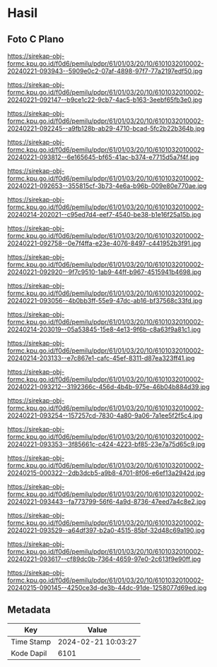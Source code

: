 # Hasil

## Foto C Plano

https://sirekap-obj-formc.kpu.go.id/f0d6/pemilu/pdpr/61/01/03/20/10/6101032010002-20240221-093943--5909e0c2-07af-4898-97f7-77a2197edf50.jpg

https://sirekap-obj-formc.kpu.go.id/f0d6/pemilu/pdpr/61/01/03/20/10/6101032010002-20240221-092147--b9ce1c22-9cb7-4ac5-b163-3eebf65fb3e0.jpg

https://sirekap-obj-formc.kpu.go.id/f0d6/pemilu/pdpr/61/01/03/20/10/6101032010002-20240221-092245--a9fb128b-ab29-4710-bcad-5fc2b22b364b.jpg

https://sirekap-obj-formc.kpu.go.id/f0d6/pemilu/pdpr/61/01/03/20/10/6101032010002-20240221-093812--6e165645-bf65-41ac-b374-e7715d5a7f4f.jpg

https://sirekap-obj-formc.kpu.go.id/f0d6/pemilu/pdpr/61/01/03/20/10/6101032010002-20240221-092653--355815cf-3b73-4e6a-b96b-009e80e770ae.jpg

https://sirekap-obj-formc.kpu.go.id/f0d6/pemilu/pdpr/61/01/03/20/10/6101032010002-20240214-202021--c95ed7d4-eef7-4540-be38-b1e16f25a15b.jpg

https://sirekap-obj-formc.kpu.go.id/f0d6/pemilu/pdpr/61/01/03/20/10/6101032010002-20240221-092758--0e7f4ffa-e23e-4076-8497-c441952b3f91.jpg

https://sirekap-obj-formc.kpu.go.id/f0d6/pemilu/pdpr/61/01/03/20/10/6101032010002-20240221-092920--9f7c9510-1ab9-44ff-b967-4515941b4698.jpg

https://sirekap-obj-formc.kpu.go.id/f0d6/pemilu/pdpr/61/01/03/20/10/6101032010002-20240221-093056--4b0bb3ff-55e9-47dc-ab16-bf37568c33fd.jpg

https://sirekap-obj-formc.kpu.go.id/f0d6/pemilu/pdpr/61/01/03/20/10/6101032010002-20240214-203019--05a53845-15e8-4e13-9f6b-c8a63f9a81c1.jpg

https://sirekap-obj-formc.kpu.go.id/f0d6/pemilu/pdpr/61/01/03/20/10/6101032010002-20240214-203133--e7c867e1-cafc-45ef-8311-d87ea323ff41.jpg

https://sirekap-obj-formc.kpu.go.id/f0d6/pemilu/pdpr/61/01/03/20/10/6101032010002-20240221-093212--3192366c-456d-4b4b-975e-46b04b884d39.jpg

https://sirekap-obj-formc.kpu.go.id/f0d6/pemilu/pdpr/61/01/03/20/10/6101032010002-20240221-093254--157257cd-7830-4a80-9a06-7a1ee5f2f5c4.jpg

https://sirekap-obj-formc.kpu.go.id/f0d6/pemilu/pdpr/61/01/03/20/10/6101032010002-20240221-093353--3f85661c-c424-4223-bf85-23e7a75d65c9.jpg

https://sirekap-obj-formc.kpu.go.id/f0d6/pemilu/pdpr/61/01/03/20/10/6101032010002-20240215-000322--2db3dcb5-a9b8-4701-8f06-e6ef13a2942d.jpg

https://sirekap-obj-formc.kpu.go.id/f0d6/pemilu/pdpr/61/01/03/20/10/6101032010002-20240221-093443--fa773799-56f6-4a9d-8736-47eed7a4c8e2.jpg

https://sirekap-obj-formc.kpu.go.id/f0d6/pemilu/pdpr/61/01/03/20/10/6101032010002-20240221-093529--a64df397-b2a0-4515-85bf-32d48c69a190.jpg

https://sirekap-obj-formc.kpu.go.id/f0d6/pemilu/pdpr/61/01/03/20/10/6101032010002-20240221-093617--cf89dc0b-7364-4659-97e0-2c613f9e90ff.jpg

https://sirekap-obj-formc.kpu.go.id/f0d6/pemilu/pdpr/61/01/03/20/10/6101032010002-20240215-090145--4250ce3d-de3b-44dc-91de-1258077d69ed.jpg


## Metadata

| Key        | Value               |
| ---------- | ------------------- |
| Time Stamp | 2024-02-21 10:03:27 |
| Kode Dapil | 6101                |



